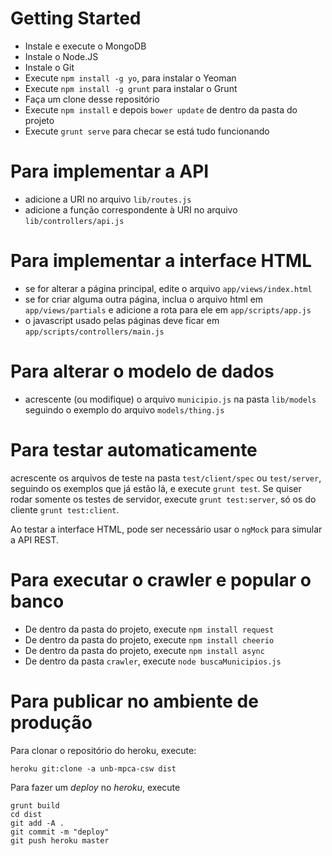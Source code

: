 Getting Started
===

 - Instale e execute o MongoDB
 - Instale o Node.JS
 - Instale o Git
 - Execute `npm install -g yo`, para instalar o Yeoman
 - Execute `npm install -g grunt` para instalar o Grunt
 - Faça um clone desse repositório
 - Execute `npm install` e depois `bower update` de dentro da pasta do projeto
 - Execute `grunt serve` para checar se está tudo funcionando

Para implementar a API
===

 - adicione a URI no arquivo `lib/routes.js`
 - adicione a função correspondente à URI no arquivo `lib/controllers/api.js`

Para implementar a interface HTML
===

 - se for alterar a página principal, edite o arquivo `app/views/index.html`
 - se for criar alguma outra página, inclua o arquivo html em `app/views/partials` e adicione a rota para ele em `app/scripts/app.js`
 - o javascript usado pelas páginas deve ficar em `app/scripts/controllers/main.js`

Para alterar o modelo de dados
===

 - acrescente (ou modifique) o arquivo `municipio.js` na pasta `lib/models` seguindo o exemplo do arquivo `models/thing.js`

Para testar automaticamente
===
 
acrescente os arquivos de teste na pasta `test/client/spec` ou `test/server`, seguindo os exemplos que já estão lá, e execute `grunt test`. Se quiser rodar somente os testes de servidor, execute `grunt test:server`, só os do cliente `grunt test:client`.

Ao testar a interface HTML, pode ser necessário usar o `ngMock` para simular a API REST.

Para executar o crawler e popular o banco
===

 - De dentro da pasta do projeto, execute `npm install request`
 - De dentro da pasta do projeto, execute `npm install cheerio`
 - De dentro da pasta do projeto, execute `npm install async`
 - De dentro da pasta `crawler`, execute `node buscaMunicipios.js`

Para publicar no ambiente de produção
===

Para clonar o repositório do heroku, execute:

```
heroku git:clone -a unb-mpca-csw dist
```

Para fazer um _deploy_ no _heroku_, execute
 
```
grunt build
cd dist
git add -A .
git commit -m "deploy"
git push heroku master
```